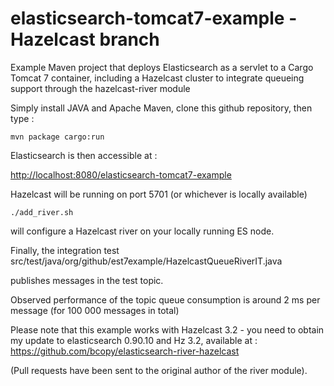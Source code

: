 elasticsearch-tomcat7-example - Hazelcast branch
=============================

Example Maven project that deploys Elasticsearch as a servlet to a Cargo Tomcat 7 container, including a Hazelcast cluster to integrate queueing support through the hazelcast-river module

Simply install JAVA and Apache Maven, clone this github repository, then type :

````shell
mvn package cargo:run
````

Elasticsearch is then accessible at :

[http://localhost:8080/elasticsearch-tomcat7-example](http://localhost:8080/elasticsearch-tomcat7-example)

Hazelcast will be running on port 5701 (or whichever is locally available)


````shell
./add_river.sh
````

will configure a Hazelcast river on your locally running ES node.


Finally, the integration test
src/test/java/org/github/est7example/HazelcastQueueRiverIT.java

publishes messages in the test topic.

Observed performance of the topic queue consumption is around 2 ms per message (for 100 000 messages in total)

Please note that this example works with Hazelcast 3.2 - you need to obtain my update to elasticsearch 0.90.10 and Hz 3.2, available at :
https://github.com/bcopy/elasticsearch-river-hazelcast

(Pull requests have been sent to the original author of the river module).
